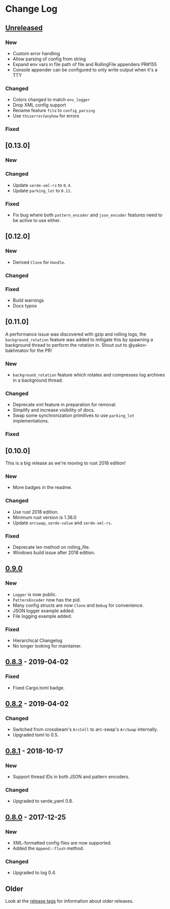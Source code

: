 # Change Log

## [Unreleased]


### New

* Custom error handling
* Allow parsing of config from string
* Expand env vars in file path of file and RollingFile appenders PR#155
* Console appender can be configured to only write output when it's a TTY

### Changed

* Colors changed to match `env_logger`
* Drop XML config support
* Rename feature `file` to `config_parsing`
* Use `thiserror`/`anyhow` for errors

### Fixed

## [0.13.0]

### New

### Changed

* Update `serde-xml-rs` to `0.4`.
* Update `parking_lot` to `0.11`.

### Fixed

* Fix bug where both `pattern_encoder` and `json_encoder` features need to be active to use either.

## [0.12.0]

### New

* Derived `Clone` for `Handle`.

### Changed

### Fixed

* Build warnings
* Docs typos

## [0.11.0]

A performance issue was discovered with gzip and rolling logs, the `background_rotation` feature was
added to mitigate this by spawning a background thread to perform the rotation in. Shout out to @yakov-bakhmatov
for the PR!

### New

* `background_rotation` feature which rotates and compresses log archives in a background thread.

### Changed

* Deprecate xml feature in preparation for removal.
* Simplify and increase visibility of docs.
* Swap some synchronization primitives to use `parking_lot` implementations.

### Fixed


## [0.10.0]

This is a big  release as we're moving to rust 2018 edition!

### New

* More badges in the readme.

### Changed

* Use rust 2018 edition.
* Minimum rust version is 1.38.0
* Update `arcswap`, `serde-value` and `serde-xml-rs`.

### Fixed

* Deprecate len method on rolling_file.
* Windows build issue after 2018 edition.

## [0.9.0]

### New

* `Logger` is now public.
* `PatternEncoder` now has the pid.
* Many config structs are now `Clone` and `Debug` for convenience.
* JSON logger example added.
* File logging example added.

### Fixed

* Hierarchical Changelog
* No longer looking for maintainer.

## [0.8.3] - 2019-04-02

### Fixed

* Fixed Cargo.toml badge.

## [0.8.2] - 2019-04-02

### Changed

* Switched from crossbeam's `ArcCell` to arc-swap's `ArcSwap` internally.
* Upgraded toml to 0.5.

## [0.8.1] - 2018-10-17

### New

* Support thread IDs in both JSON and pattern encoders.

### Changed

* Upgraded to serde_yaml 0.8.

## [0.8.0] - 2017-12-25

### New

* XML-formatted config files are now supported.
* Added the `Append::flush` method.

### Changed

* Upgraded to log 0.4.

## Older

Look at the [release tags] for information about older releases.

[Unreleased]: https://github.com/sfackler/log4rs/compare/v0.9.0...HEAD
[0.9.0]: https://github.com/sfackler/log4rs/compare/v0.8.2...v0.9.0
[0.8.3]: https://github.com/sfackler/log4rs/compare/v0.8.2...v0.8.3
[0.8.2]: https://github.com/sfackler/log4rs/compare/v0.8.1...v0.8.2
[0.8.1]: https://github.com/sfackler/log4rs/compare/v0.8.0...v0.8.1
[0.8.0]: https://github.com/sfackler/log4rs/compare/v0.7.0...v0.8.0
[release tags]: https://github.com/sfackler/log4rs/releases

